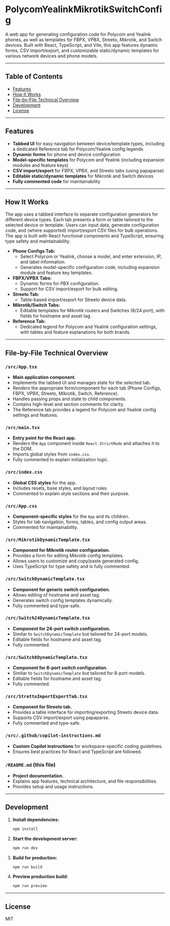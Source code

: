 # PolycomYealinkMikrotikSwitchConfig

A web app for generating configuration code for Polycom and Yealink phones, as well as templates for FBPX, VPBX, Streeto, Mikrotik, and Switch devices. Built with React, TypeScript, and Vite, this app features dynamic forms, CSV import/export, and customizable static/dynamic templates for various network devices and phone models.

---

## Table of Contents
- [Features](#features)
- [How It Works](#how-it-works)
- [File-by-File Technical Overview](#file-by-file-technical-overview)
- [Development](#development)
- [License](#license)

---

## Features
- **Tabbed UI** for easy navigation between device/template types, including a dedicated Reference tab for Polycom/Yealink config legends
- **Dynamic forms** for phone and device configuration
- **Model-specific templates** for Polycom and Yealink (including expansion modules and feature keys)
- **CSV import/export** for FBPX, VPBX, and Streeto tabs (using papaparse)
- **Editable static/dynamic templates** for Mikrotik and Switch devices
- **Fully commented code** for maintainability

---

## How It Works

The app uses a tabbed interface to separate configuration generators for different device types. Each tab presents a form or table tailored to the selected device or template. Users can input data, generate configuration code, and (where supported) import/export CSV files for bulk operations. The app is built with React functional components and TypeScript, ensuring type safety and maintainability.

- **Phone Configs Tab:**
  - Select Polycom or Yealink, choose a model, and enter extension, IP, and label information.
  - Generates model-specific configuration code, including expansion module and feature key templates.
- **FBPX/VPBX Tabs:**
  - Dynamic forms for PBX configuration.
  - Support for CSV import/export for bulk editing.
- **Streeto Tab:**
  - Table-based import/export for Streeto device data.
- **Mikrotik/Switch Tabs:**
  - Editable templates for Mikrotik routers and Switches (8/24 port), with fields for hostname and asset tag.
- **Reference Tab:**
  - Dedicated legend for Polycom and Yealink configuration settings, with tables and feature explanations for both brands.

---

## File-by-File Technical Overview

### `/src/App.tsx`
- **Main application component.**
- Implements the tabbed UI and manages state for the selected tab.
- Renders the appropriate form/component for each tab (Phone Configs, FBPX, VPBX, Streeto, Mikrotik, Switch, Reference).
- Handles passing props and state to child components.
- Contains high-level and section comments for clarity.
- The Reference tab provides a legend for Polycom and Yealink config settings and features.

### `/src/main.tsx`
- **Entry point for the React app.**
- Renders the `App` component inside `React.StrictMode` and attaches it to the DOM.
- Imports global styles from `index.css`.
- Fully commented to explain initialization logic.

### `/src/index.css`
- **Global CSS styles** for the app.
- Includes resets, base styles, and layout rules.
- Commented to explain style sections and their purpose.

### `/src/App.css`
- **Component-specific styles** for the `App` and its children.
- Styles for tab navigation, forms, tables, and config output areas.
- Commented for maintainability.

### `/src/MikrotikDynamicTemplate.tsx`
- **Component for Mikrotik router configuration.**
- Provides a form for editing Mikrotik config templates.
- Allows users to customize and copy/paste generated config.
- Uses TypeScript for type safety and is fully commented.

### `/src/SwitchDynamicTemplate.tsx`
- **Component for generic switch configuration.**
- Allows editing of hostname and asset tag.
- Generates switch config templates dynamically.
- Fully commented and type-safe.

### `/src/Switch24DynamicTemplate.tsx`
- **Component for 24-port switch configuration.**
- Similar to `SwitchDynamicTemplate` but tailored for 24-port models.
- Editable fields for hostname and asset tag.
- Fully commented.

### `/src/Switch8DynamicTemplate.tsx`
- **Component for 8-port switch configuration.**
- Similar to `SwitchDynamicTemplate` but tailored for 8-port models.
- Editable fields for hostname and asset tag.
- Fully commented.

### `/src/StrettoImportExportTab.tsx`
- **Component for Streeto tab.**
- Provides a table interface for importing/exporting Streeto device data.
- Supports CSV import/export using papaparse.
- Fully commented and type-safe.

### `/src/.github/copilot-instructions.md`
- **Custom Copilot instructions** for workspace-specific coding guidelines.
- Ensures best practices for React and TypeScript are followed.

### `/README.md` (this file)
- **Project documentation.**
- Explains app features, technical architecture, and file responsibilities.
- Provides setup and usage instructions.

---

## Development

1. **Install dependencies:**
   ```bash
   npm install
   ```
2. **Start the development server:**
   ```bash
   npm run dev
   ```
3. **Build for production:**
   ```bash
   npm run build
   ```
4. **Preview production build:**
   ```bash
   npm run preview
   ```

---

## License
MIT
